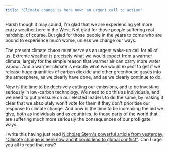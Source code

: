 ```yaml
---
title: "Climate change is here now: an urgent call to action"
---
```

Harsh though it may sound, I'm glad that we are experiencing yet more crazy weather here in the West. Not glad for those people suffering real hardship, of course. But glad for those people in the years to come who are bound to experience much worse, unless we change our ways.

The present climate chaos must serve as an urgent wake-up call for all of us. Extreme weather is precisely what we would expect from a warmer climate, largely for the simple reason that warmer air can carry more water vapour. And a warmer climate is exactly what we would expect to get if we release huge quantities of carbon dioxide and other greenhouse gases into the atmosphere, as we clearly have done, and as we clearly continue to do.

Now is the time to be decisively cutting our emissions, and to be investing seriously in low-carbon technology. We need to do this as individuals, and we need to put pressure on our elected leaders to do the same, by making it clear that we absolutely won't vote for them if they don't prioritise our response to climate change. And now is the time to be increasing the aid we give, both as individuals and as countries, to those parts of the world that are suffering much more seriously the consequences of our profligate ways.

I write this having just read [Nicholas Stern's powerful article from yesterday, "Climate change is here now and it could lead to global conflict"](http://www.theguardian.com/environment/2014/feb/13/storms-floods-climate-change-upon-us-lord-stern). Can I urge you all to read that now?